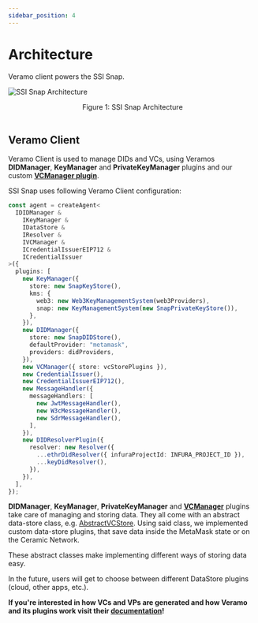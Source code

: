 ```yaml
---
sidebar_position: 4
---
```


# Architecture

Veramo client powers the SSI Snap.

![SSI Snap Architecture](https://i.imgur.com/YiAnoly.png)

<center> Figure 1: SSI Snap Architecture </center>
<br />

## Veramo Client

Veramo Client is used to manage DIDs and VCs, using Veramos **DIDManager**, **KeyManager** and **PrivateKeyManager** plugins and our custom **[VCManager plugin](../plugins/vc-manager)**.

SSI Snap uses following Veramo Client configuration:

```typescript
const agent = createAgent<
  IDIDManager &
    IKeyManager &
    IDataStore &
    IResolver &
    IVCManager &
    ICredentialIssuerEIP712 &
    ICredentialIssuer
>({
  plugins: [
    new KeyManager({
      store: new SnapKeyStore(),
      kms: {
        web3: new Web3KeyManagementSystem(web3Providers),
        snap: new KeyManagementSystem(new SnapPrivateKeyStore()),
      },
    }),
    new DIDManager({
      store: new SnapDIDStore(),
      defaultProvider: "metamask",
      providers: didProviders,
    }),
    new VCManager({ store: vcStorePlugins }),
    new CredentialIssuer(),
    new CredentialIssuerEIP712(),
    new MessageHandler({
      messageHandlers: [
        new JwtMessageHandler(),
        new W3cMessageHandler(),
        new SdrMessageHandler(),
      ],
    }),
    new DIDResolverPlugin({
      resolver: new Resolver({
        ...ethrDidResolver({ infuraProjectId: INFURA_PROJECT_ID }),
        ...keyDidResolver(),
      }),
    }),
  ],
});
```

**DIDManager**, **KeyManager**, **PrivateKeyManager** and **[VCManager](../plugins/vc-manager)** plugins take care of managing and storing data. They all come with an abstract data-store class, e.g. [AbstractVCStore](https://github.com/blockchain-lab-um/veramo-vc-manager/blob/main/src/vc-store/abstract-vc-store.ts). Using said class, we implemented custom data-store plugins, that save data inside the MetaMask state or on the Ceramic Network.

These abstract classes make implementing different ways of storing data easy.

In the future, users will get to choose between different DataStore plugins (cloud, other apps, etc.).

**If you're interested in how VCs and VPs are generated and how Veramo and its plugins work visit their [documentation](https://veramo.io/docs/basics/introduction)!**
